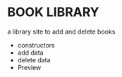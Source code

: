 <h1>BOOK LIBRARY</h1>

<p>a library site to add and delete books</p>
<ul>
<li>constructors</li>
<li>add data</li>
<li>delete data</li>
<li href="https://purich-puri.github.io/odin-library/"><a>Preview</a></li>
</ul>
